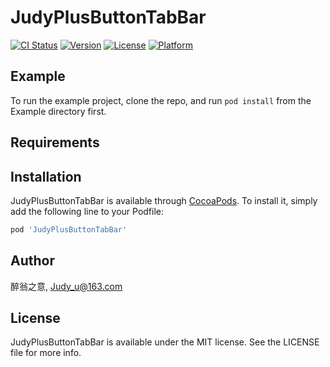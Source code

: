 # JudyPlusButtonTabBar

[![CI Status](https://img.shields.io/travis/醉翁之意/JudyPlusButtonTabBar.svg?style=flat)](https://travis-ci.org/醉翁之意/JudyPlusButtonTabBar)
[![Version](https://img.shields.io/cocoapods/v/JudyPlusButtonTabBar.svg?style=flat)](https://cocoapods.org/pods/JudyPlusButtonTabBar)
[![License](https://img.shields.io/cocoapods/l/JudyPlusButtonTabBar.svg?style=flat)](https://cocoapods.org/pods/JudyPlusButtonTabBar)
[![Platform](https://img.shields.io/cocoapods/p/JudyPlusButtonTabBar.svg?style=flat)](https://cocoapods.org/pods/JudyPlusButtonTabBar)

## Example

To run the example project, clone the repo, and run `pod install` from the Example directory first.

## Requirements

## Installation

JudyPlusButtonTabBar is available through [CocoaPods](https://cocoapods.org). To install
it, simply add the following line to your Podfile:

```ruby
pod 'JudyPlusButtonTabBar'
```

## Author

醉翁之意, Judy_u@163.com

## License

JudyPlusButtonTabBar is available under the MIT license. See the LICENSE file for more info.
